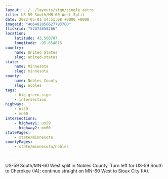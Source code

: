 ```yaml
---
layout: ../../layouts/sign/single.astro
title: US-59 South/MN-60 West Split
date: 2022-05-01 14:51:08 +0000 +0000
imageid: "406402856627793780"
flickrid: "52072858266"
location:
    latitude: 43.560707
    longitude: -95.654816
country:
    name: United States
    slug: united-states
state:
    name: Minnesota
    slug: minnesota
county:
    name: Nobles County
    slug: nobles
tags:
    - big-green-sign
    - intersection
highway:
    - us59
    - mn60
intersections:
    - highway1: us59
      highway2: mn60
statePages:
    - state/minnesota
countyPages:
    - state/minnesota/nobles

---
```

US-59 South/MN-60 West split in Nobles County.  Turn left for US-59 South to Cherokee (IA); continue straight on MN-60 West to Sioux City (IA).